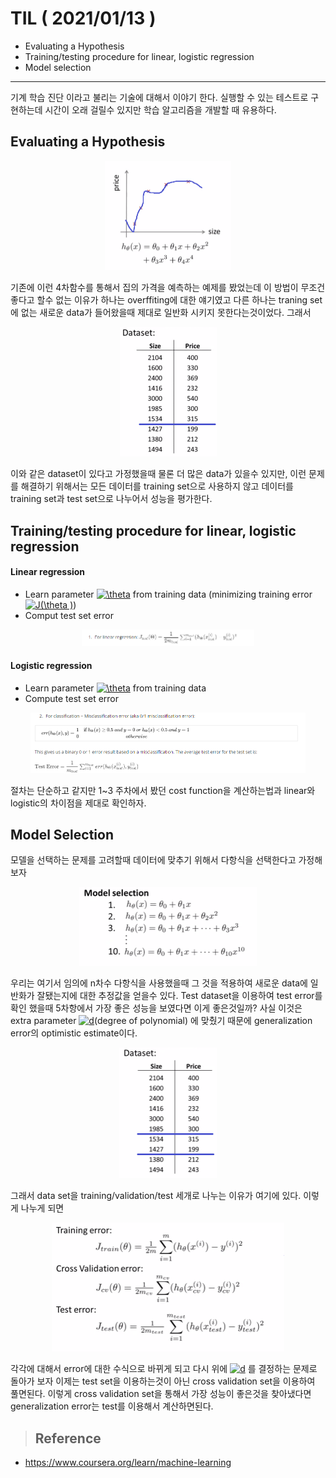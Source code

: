 # TIL ( 2021/01/13 )

- Evaluating a Hypothesis
- Training/testing procedure for linear, logistic regression
- Model selection

---

기계 학습 진단 이라고 불리는 기술에 대해서 이야기 한다. 실행할 수 있는 테스트로 구현하는데 시간이 오래 걸릴수 있지만 학습 알고리즘을 개발할 때 유용하다.

## Evaluating a Hypothesis

 <p align="center"><img src="../image/Machine/01.13/001.PNG" style="zoom:50%;"/></p>

기존에 이런 4차함수를 통해서 집의 가격을 예측하는 예제를 봤었는데 이 방법이 무조건 좋다고 할수 없는 이유가 하나는 overffiting에 대한 얘기였고 다른 하나는 traning set에 없는 새로운 data가 들어왔을때 제대로 일반화 시키지 못한다는것이었다. 그래서

 <p align="center"><img src="../image/Machine/01.13/002.PNG" style="zoom:50%;"/></p>

이와 같은 dataset이 있다고 가정했을때 물론 더 많은 data가 있을수 있지만, 이런 문제를 해결하기 위해서는 모든 데이터를 training set으로 사용하지 않고 데이터를 training set과 test set으로 나누어서 성능을 평가한다. 

  

## Training/testing procedure for linear, logistic regression

  

#### Linear regression

- Learn parameter <a href="https://www.codecogs.com/eqnedit.php?latex=\theta" target="_blank"><img src="https://latex.codecogs.com/gif.latex?\theta" title="\theta" /></a> from training data (minimizing training error <a href="https://www.codecogs.com/eqnedit.php?latex=J(\theta&space;)" target="_blank"><img src="https://latex.codecogs.com/gif.latex?J(\theta&space;)" title="J(\theta )" /></a>)
- Comput test set error

 <p align="center"><img src="../image/Machine/01.13/003.PNG" style="zoom:50%;"/></p>

#### Logistic regression

- Learn parameter <a href="https://www.codecogs.com/eqnedit.php?latex=\theta" target="_blank"><img src="https://latex.codecogs.com/gif.latex?\theta" title="\theta" /></a> from training data
- Compute test set error

 <p align="center"><img src="../image/Machine/01.13/004.PNG" style="zoom:50%;"/></p>

절차는 단순하고 같지만 1~3 주차에서 봤던 cost function을 계산하는법과 linear와  logistic의 차이점을 제대로 확인하자.

  

## Model Selection

모델을 선택하는 문제를 고려할때 데이터에 맞추기 위해서 다항식을 선택한다고 가정해보자 

 <p align="center"><img src="../image/Machine/01.13/005.PNG" style="zoom:50%;"/></p>

우리는 여기서 임의에 n차수 다항식을 사용했을때 그 것을 적용하여 새로운  data에 일반화가 잘됐는지에 대한 추정값을 얻을수 있다. Test dataset을 이용하여 test error를 확인 했을때 5차항에서 가장 좋은 성능을 보였다면 이게 좋은것일까? 사실 이것은 extra parameter <a href="https://www.codecogs.com/eqnedit.php?latex=d" target="_blank"><img src="https://latex.codecogs.com/gif.latex?d" title="d" /></a>(degree of polynomial) 에 맞췄기 때문에 generalization error의 optimistic estimate이다.

 <p align="center"><img src="../image/Machine/01.13/006.PNG" style="zoom:50%;"/></p>

그래서 data set을 training/validation/test 세개로 나누는 이유가 여기에 있다. 이렇게 나누게 되면 

 <p align="center"><img src="../image/Machine/01.13/007.PNG" style="zoom:50%;"/></p>

각각에 대해서 error에 대한 수식으로 바뀌게 되고 다시 위에 <a href="https://www.codecogs.com/eqnedit.php?latex=d" target="_blank"><img src="https://latex.codecogs.com/gif.latex?d" title="d" /></a> 를 결정하는 문제로 돌아가 보자 이제는  test set을 이용하는것이 아닌 cross validation set을 이용하여 풀면된다. 이렇게 cross validation set을 통해서 가장 성능이 좋은것을 찾아냈다면 generalization error는 test를 이용해서 계산하면된다. 

>## Reference

- https://www.coursera.org/learn/machine-learning

